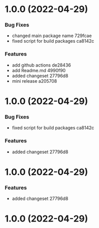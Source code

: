 # 1.0.0 (2022-04-29)

### Bug Fixes

- changed main package name 729fcae
- fixed script for build packages ca8142c

### Features

- add github actions de28436
- add Readme.md 4990f90
- added changeset 27796d8
- mini release a205708

# 1.0.0 (2022-04-29)

### Bug Fixes

- fixed script for build packages ca8142c

### Features

- added changeset 27796d8

# 1.0.0 (2022-04-29)

### Features

- added changeset 27796d8

# 1.0.0 (2022-04-29)
